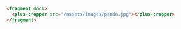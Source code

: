 ```html [template]
<fragment dock>
  <plus-cropper src="/assets/images/panda.jpg"></plus-cropper>
</fragment>
```